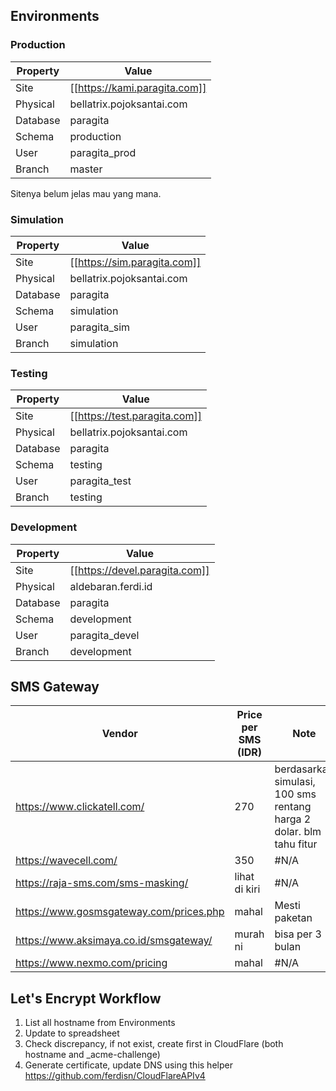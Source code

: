## Environments

### Production
|Property|Value|
|-|-|
|Site|[[https://kami.paragita.com]]|     
|Physical|bellatrix.pojoksantai.com|
|Database|paragita|
|Schema|production|
|User|paragita_prod|
|Branch|master|

Sitenya belum jelas mau yang mana.

### Simulation
|Property|Value|
|-|-|
|Site|[[https://sim.paragita.com]]|
|Physical|bellatrix.pojoksantai.com|
|Database|paragita|
|Schema|simulation|
|User|paragita_sim|
|Branch|simulation|

### Testing
|Property|Value|
|-|-|
|Site|[[https://test.paragita.com]]|
|Physical|bellatrix.pojoksantai.com|
|Database|paragita|
|Schema|testing|
|User|paragita_test|
|Branch|testing|

### Development
|Property|Value|
|-|-|
|Site|[[https://devel.paragita.com]]|
|Physical|aldebaran.ferdi.id|
|Database|paragita|
|Schema|development|
|User|paragita_devel|
|Branch|development|

## SMS Gateway

| Vendor | Price per SMS (IDR) | Note |
| - | - | - |
|<https://www.clickatell.com/>|270|berdasarkan simulasi, 100 sms rentang harga 2 dolar. blm tahu fitur|
|<https://wavecell.com/>|350| #N/A |
|<https://raja-sms.com/sms-masking/>|lihat di kiri|#N/A|
|<https://www.gosmsgateway.com/prices.php>| mahal | Mesti paketan |
|<https://www.aksimaya.co.id/smsgateway/>| murah ni | bisa per 3 bulan |
|<https://www.nexmo.com/pricing>| mahal | #N/A |

## Let's Encrypt Workflow

1. List all hostname from Environments
2. Update to spreadsheet
3. Check discrepancy, if not exist, create first in CloudFlare (both hostname and _acme-challenge)
4. Generate certificate, update DNS using this helper <https://github.com/ferdisn/CloudFlareAPIv4>